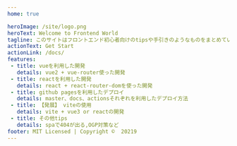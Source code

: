 ```yaml
---
home: true

heroImage: /site/logo.png
heroText: Welcome to Frontend World
tagline: このサイトはフロントエンド初心者向けのtipsや手引きのようなものをまとめています。
actionText: Get Start
actionLink: /docs/
features:
 - title: vueを利用した開発
   details: vue2 + vue-router使った開発
 - title: reactを利用した開発
   details: react + react-router-domを使った開発
 - title: github pagesを利用したデプロイ
   details: master、docs、actionsそれぞれを利用したデプロイ方法
 - title: 【発展】 viteの使用
   details: vite + vue3 or reactの開発
 - title: その他tips
   details: spaで404が出る,OGP対策など
footer: MIT Licensed | Copyright ©︎  20219
---
```

